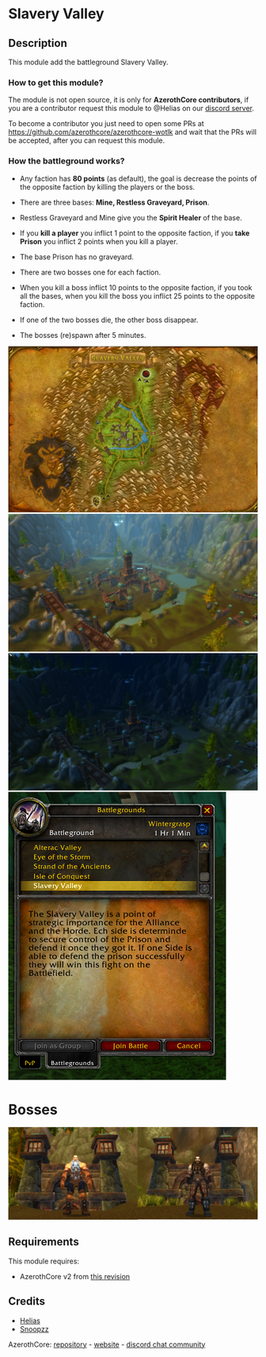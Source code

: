 # Slavery Valley

## Description

This module add the battleground Slavery Valley.

### How to get this module?

The module is not open source, it is only for **AzerothCore contributors**, if you are a contributor request this module to @Helias on our [discord server](https://discordapp.com/invite/gkt4y2x).

To become a contributor you just need to open some PRs at https://github.com/azerothcore/azerothcore-wotlk and wait that the PRs will be accepted, after you can request this module.


### How the battleground works?

- Any faction has **80 points** (as default), the goal is decrease the points of the opposite faction by killing the players or the boss.

- There are three bases: **Mine, Restless Graveyard, Prison**.
- Restless Graveyard and Mine give you the **Spirit Healer** of the base.
- If you **kill a player** you inflict 1 point to the opposite faction, if you **take Prison** you inflict 2 points when you kill a player.
- The base Prison has no graveyard.
- There are two bosses one for each faction.
- When you kill a boss inflict 10 points to the opposite faction, if you took all the bases, when you kill the boss you inflict 25 points to the opposite faction.
- If one of the two bosses die, the other boss disappear.
- The bosses (re)spawn after 5 minutes.

![SlaveryValley](images/SlaveryValley_Map.png)
![SlaveryValley](images/SlaveryValley.png)
![SlaveryValley](images/SlaveryValley_night.png)
![SlaveryValley](images/SlaveryValley-BG.png)

# Bosses
![SlaveryValley](images/Bosses.png)

## Requirements

This module requires:

- AzerothCore v2 from [this revision](https://github.com/azerothcore/azerothcore-wotlk/commit/75bf44d1684048b02bc338877fb11a62647a6896)


## Credits

* [Helias](https://github.com/Helias)
* [Snoopzz](http://www.modcraft.io/index.php?topic=10882.0)

AzerothCore: [repository](https://github.com/azerothcore) - [website](http://azerothcore.org/) - [discord chat community](https://discord.gg/PaqQRkd)

